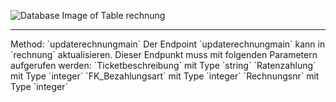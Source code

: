 ![Database Image of Table rechnung](../img/updaterechnungmain.png)

<hr>
Method: `updaterechnungmain`
Der Endpoint `updaterechnungmain` kann in `rechnung` aktualisieren.
Dieser Endpunkt muss mit folgenden Parametern aufgerufen werden:
`Ticketbeschreibung` mit Type `string`
`Ratenzahlung` mit Type `integer`
`FK_Bezahlungsart` mit Type `integer`
`Rechnungsnr` mit Type `integer`